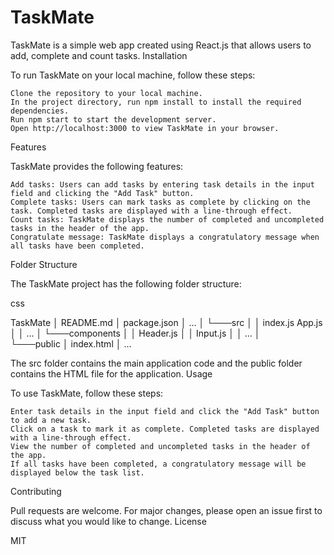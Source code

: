 # TaskMate

TaskMate is a simple web app created using React.js that allows users to add, complete and count tasks.
Installation

To run TaskMate on your local machine, follow these steps:

    Clone the repository to your local machine.
    In the project directory, run npm install to install the required dependencies.
    Run npm start to start the development server.
    Open http://localhost:3000 to view TaskMate in your browser.

Features

TaskMate provides the following features:

    Add tasks: Users can add tasks by entering task details in the input field and clicking the "Add Task" button.
    Complete tasks: Users can mark tasks as complete by clicking on the task. Completed tasks are displayed with a line-through effect.
    Count tasks: TaskMate displays the number of completed and uncompleted tasks in the header of the app.
    Congratulate message: TaskMate displays a congratulatory message when all tasks have been completed.

Folder Structure

The TaskMate project has the following folder structure:

css

TaskMate
│   README.md
│   package.json
│   ...
│
└───src
│   │   index.js
        App.js
│   │   ...
│   └───components
│       │   Header.js
│       │   Input.js
│       │   ...
│   
└───public
    │   index.html
    │   ...

The src folder contains the main application code and the public folder contains the HTML file for the application.
Usage

To use TaskMate, follow these steps:

    Enter task details in the input field and click the "Add Task" button to add a new task.
    Click on a task to mark it as complete. Completed tasks are displayed with a line-through effect.
    View the number of completed and uncompleted tasks in the header of the app.
    If all tasks have been completed, a congratulatory message will be displayed below the task list.

Contributing

Pull requests are welcome. For major changes, please open an issue first to discuss what you would like to change.
License

MIT

